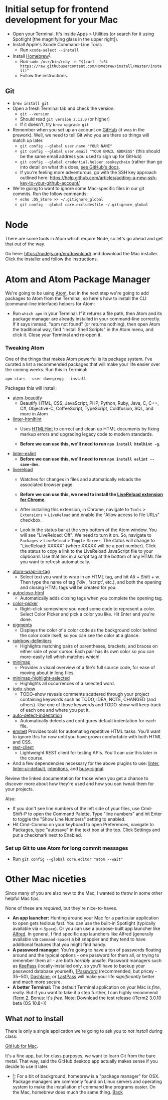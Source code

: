 # Initial setup for frontend development for your Mac

* Open your Terminal. It's inside Apps > Utilities (or search for it using Spotlight [the magnifying glass in the upper right]).
* Install Apple's Xcode Command-Line Tools
  - Run `xcode-select --install`
* Install [Homebrew](http://brew.sh)<sup><a href="#homebrew" id="homebrew-token">1</a></sup>.
  - Run `sudo /usr/bin/ruby -e "$(curl -fsSL https://raw.githubusercontent.com/Homebrew/install/master/install)"`
  - Follow the instructions.

## Git

* `brew install git`
* Open a fresh Terminal tab and check the version.
	* `git --version`
	* Should read `git version 2.11.0` (or higher)
    * If it doesn't, try `brew upgrade git`
* Remember when you set up an account on [GitHub](https://www.github.com) (it was in the prework). Well, we need to tell Git who you are there so things will match up later.
	* `git config --global user.name "YOUR NAME"`
	* `git config --global user.email "YOUR EMAIL ADDRESS"` (this should be the same email address you used to sign up for GitHub)
	* `git config --global credential.helper osxkeychain` (rather than go into detail on what this does, [see GitHub's docs](https://help.github.com/articles/caching-your-github-password-in-git/).
    * If you're feeling more adventurous, go with the SSH key approach
      outlined here: <https://help.github.com/articles/adding-a-new-ssh-key-to-your-github-account/>
* We're going to want to ignore some Mac-specific files in our git commits. Run the follow commands:
  * `echo .DS_Store >> ~/.gitignore_global`
  * `git config --global core.excludesfile ~/.gitignore_global`

# Node

  There are some tools in Atom which require Node, so let's go ahead and get that out of the way.

  Go here: <https://nodejs.org/en/download/> and download the Mac installer. Click the installer and follow the instructions.

# Atom and Atom Package Manager

We're going to be using [Atom](https://atom.io/), but in the next step we're going to add packages to Atom from the Terminal, so here's how to install the CLI (command-line interface) helpers for Atom:

- Run `which apm` in your Terminal. If it returns a file path, then Atom and its package manager are already installed in your command-line correctly. If it says instead, "apm not found" (or returns nothing), then open Atom the traditional way, find "Install Shell Scripts" in the Atom menu, and click it. Close your Terminal and re-open it.

### Tweaking Atom

One of the things that makes Atom powerful is its package system. I've curated a list a recommended packages that will make your life easier over the coming weeks. Run this in Terminal:

`apm stars --user davegregg --install`

Packages this will install:

- [atom-beautify](https://atom.io/packages/atom-beautify)
    - Beautify HTML, CSS, JavaScript, PHP, Python, Ruby, Java, C, C++, C#, Objective-C, CoffeeScript, TypeScript, Coldfusion, SQL, and more in Atom
- [linter-htmlhint](https://atom.io/packages/linter-htmlhint)
    - Uses [HTMLHint](http://htmlhint.com/) to correct and clean up HTML documents by fixing markup errors and upgrading legacy code to modern standards.

    - **Before we can use this, we'll need to run `npm install htmlhint -g`.**
- [linter-eslint](https://atom.io/packages/linter-eslint)
    - **Before we can use this, we'll need to run `npm install eslint --save-dev`.**
- [livereload](https://atom.io/packages/livereload)
    - Watches for changes in files and automatically reloads the associated browser page.

    - **Before we can use this, we need to install the [LiveReload extension for Chrome](https://chrome.google.com/webstore/detail/livereload/jnihajbhpnppcggbcgedagnkighmdlei?hl=en).**
    - After installing this extension, in Chrome, navigate to `Tools` > `Extensions` > `LiveReload` and enable the "Allow access to file URLs" checkbox.
    - Look in the status bar at the very bottom of the Atom window. You will see "LiveReload: Off". We need to turn it on. So, navigate to `Packages` > `LiveReload` > `Toggle Server`. The status will change to "LiveReload: XXXXX" (where XXXXX will be a port number). Click the status to copy a link to the LiveReload JavaScript file to your clipboard. Use that link in a script tag at the bottom of any HTML file you want to refresh automatically.
- [atom-wrap-in-tag](https://atom.io/packages/atom-wrap-in-tag)
    - Select text you want to wrap in an HTML tag, and hit Alt + Shift + w. Then type the name of tag ('div', 'script', etc.), and both the opening and closing HTML tags will be created for you.
- [autoclose-html](https://atom.io/packages/autoclose-html)
    - Automatically adds closing tags when you complete the opening tag.
- [color-picker](https://atom.io/packages/color-picker)
    - Right-click somewhere you need some code to represent a color. Select Color Picker and pick a color you like. Hit Enter and you're done.
- [pigments](https://atom.io/packages/pigments)
    - Displays the color of a color code as the background color behind the color code itself, so you can see the color at a glance.
- [rainbow-delimiters](https://atom.io/packages/rainbow-delimiters)
    - Highlights matching pairs of parentheses, brackets, and braces on either side of your cursor. Each pair has its own color so you can more-easily tell which matches which!
- [minimap](https://atom.io/packages/minimap)
    - Provides a visual overview of a file's full source code, for ease of moving about in long files.
- [minimap-highlight-selected](https://atom.io/packages/minimap-highlight-selected)
    - Highlights all occurrences of a selected word.
- [todo-show](https://atom.io/packages/todo-show)
    - TODO-show reveals comments scattered through your project containing keywords such as TODO, IDEA, NOTE, CHANGED (and others). Use one of those keywords and TODO-show will keep track of each one and where you put it.
- [auto-detect-indentation](https://atom.io/packages/auto-detect-indentation)
    - Automatically detects and configures default indentation for each file.
- [emmet](https://atom.io/packages/emmet)
    Provides tools for automating repetitive HTML tasks. You'll want to ignore this for now until you have grown comfortable with both HTML and CSS.
- [rest-client](https://atom.io/packages/rest-client)
    - Lightweight REST client for testing APIs. You'll can use this later in the course.
- And a few dependencies necessary for the above plugins to use: [linter](https://atom.io/packages/linter), [linter-ui-default](linter-ui-dhttps://atom.io/packages/efault), [intentions](intehttps://atom.io/packages/ntions), and [busy-signal](busy-https://atom.io/packages/signal).

Review the linked documentation for those when you get a chance to
discover more about how they're used and how you can tweak them for your projects.

Also:

 - If you don't see line numbers of the left side of your files, use Cmd-Shift-P to open the Command Palette. Type "line numbers" and hit Enter to toggle the "Show Line Numbers" setting to enabled.
 - Hit Cmd-Comma on your keyboard to open Preferences, navigate to Packages, type "autosave" in the text box at the top. Click Settings and put a checkmark next to Enabled.

### Set up Git to use Atom for long commit messages

- Run `git config --global core.editor "atom --wait"`

# Other Mac niceties

Since many of you are also new to the Mac, I wanted to throw in some other helpful Mac tips.

None of these are _required_, but they're nice-to-haves.

* **An app launcher:** Hunting around your Mac for a particular application to open gets tedious fast. You can use the built-in Spotlight (typically available via `⌘-Space`). Or you can use a purpose-built app launcher like [Alfred](http://www.alfredapp.com). In general, I find specific app launchers like Alfred (generally available via `Command-Space`) a bit snappier and they tend to have additional features that you might find handy.
* **A password manager:** You're going to have a ton of passwords floating around and the typical options - one password for them all, or trying to remember them all - are both _horribly_ unsafe. Password managers such as [KeePass](http://keepass.info/download.html) (locally-installed only, so you'll have to backup your password database yourself), [1Password](https://agilebits.com/onepassword) (recommended, but pricey - $35-$50), [Dashlane](http://lp.dashlane.com/cjv2/?utm_source=adwords&utm_campaign=US_Search_Brand_Exact&utm_medium=15594053097&utm_term=dashlane&gclid=CPWqiLWyl8YCFQYuaQodm0MA1g), or [LastPass](https://lastpass.com) will make your life _significantly_ better and much more secure.
* **A better Terminal:** The default Terminal application on your Mac is _fine_, really. But if you want to take it a step further, I can highly recommend [iTerm 2](https://www.iterm2.com). Bonus: It's _free_. Note: Download the test release (iTerm2 3.0.10 beta (OS 10.8+))

## What _not_ to install

There is only a single application we're going to ask you to _not install_ during class:

[GitHub for Mac](https://mac.github.com).

It's a fine app, but for class purposes, we want to learn Git from the bare metal. That way, said the GitHub desktop app actually makes sense if you decide to use it later.


<ul id="footnotes">
	<li><a href="#homebrew-token" id="homebrew">1</a>: For a bit of background, homebrew is a "package manager" for OSX. Package managers are commonly found on Linux servers and operating system to make the installation of command line programs easier. On the Mac, homebrew does much the same thing. <a href="#homebrew-token">Back</a></li>
</ul>
